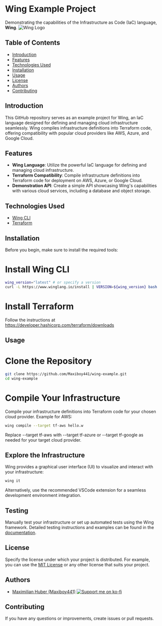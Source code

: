 # Wing Example Project

Demonstrating the capabilities of the Infrastructure as Code (IaC) language, **Wing**.
![Wing Logo](https://uploads-ssl.webflow.com/63720940a94e098b4e2a542b/64462dbe63227401057c6c01_opengraphv4c.png)
## Table of Contents

- [Introduction](#introduction)
- [Features](#features)
- [Technologies Used](#technologies-used)
- [Installation](#installation)
- [Usage](#usage)
- [License](#license)
- [Authors](#authors)
- [Contributing](#contributing)

## Introduction

This GitHub repository serves as an example project for Wing, an IaC language designed for defining and managing cloud infrastructure seamlessly. Wing compiles infrastructure definitions into Terraform code, offering compatibility with popular cloud providers like AWS, Azure, and Google Cloud.

## Features

- **Wing Language**: Utilize the powerful IaC language for defining and managing cloud infrastructure.
- **Terraform Compatibility**: Compile infrastructure definitions into Terraform code for deployment on AWS, Azure, or Google Cloud.
- **Demonstration API**: Create a simple API showcasing Wing's capabilities with various cloud services, including a database and object storage.

## Technologies Used

- [Wing CLI](https://www.winglang.io/docs/start-here/installation)
- [Terraform](https://developer.hashicorp.com/terraform/downloads)

## Installation

Before you begin, make sure to install the required tools:

# Install Wing CLI
```bash
wing_version="latest" # or specify a version
curl -L https://www.winglang.io/install | VERSION=${wing_version} bash
```
# Install Terraform
Follow the instructions at https://developer.hashicorp.com/terraform/downloads

## Usage

# Clone the Repository
```bash
git clone https://github.com/Maxiboy441/wing-example.git
cd wing-example
```

# Compile Your Infrastructure
Compile your infrastructure definitions into Terraform code for your chosen cloud
provider. Example for AWS:

```bash
wing compile --target tf-aws hello.w
```

Replace --target tf-aws with --target tf-azure or --target tf-google as needed for your target cloud provider.

## Explore the Infrastructure

Wing provides a graphical user interface (UI) to visualize and interact with your
infrastructure:

```bash
wing it
```
Alternatively, use the recommended VSCode extension for a seamless development 
environment integration.

## Testing

Manually test your infrastructure or set up automated tests using the Wing framework. Detailed testing instructions and examples can be found in the [documentation](https://www.winglang.io/docs/concepts/tests).

## License

Specify the license under which your project is distributed. For example, you can use the [MIT License](LICENSE) or any other license that suits your project.


## Authors

- [Maximilian Huber (Maxiboy441)](https://github.com/Maxiboy441)
  [![Support me on ko-fi](https://img.shields.io/badge/Support%20on-Ko--fi-%23FF5E5B)](https://ko-fi.com/maxiboy)

## Contributing

If you have any questions or improvements, create issues or pull requests.
